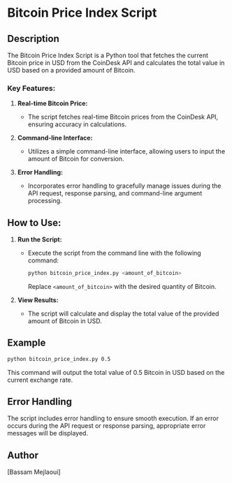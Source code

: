 # Bitcoin Price Index Script


## Description
The Bitcoin Price Index Script is a Python tool that fetches the current Bitcoin price in USD from the CoinDesk API and calculates the total value in USD based on a provided amount of Bitcoin.

### Key Features:

1. **Real-time Bitcoin Price:**
   - The script fetches real-time Bitcoin prices from the CoinDesk API, ensuring accuracy in calculations.

2. **Command-line Interface:**
   - Utilizes a simple command-line interface, allowing users to input the amount of Bitcoin for conversion.

3. **Error Handling:**
   - Incorporates error handling to gracefully manage issues during the API request, response parsing, and command-line argument processing.

## How to Use:

1. **Run the Script:**
   - Execute the script from the command line with the following command:
     ```bash
     python bitcoin_price_index.py <amount_of_bitcoin>
     ```
     Replace `<amount_of_bitcoin>` with the desired quantity of Bitcoin.

2. **View Results:**
   - The script will calculate and display the total value of the provided amount of Bitcoin in USD.

## Example

```bash
python bitcoin_price_index.py 0.5
```

This command will output the total value of 0.5 Bitcoin in USD based on the current exchange rate.

## Error Handling

The script includes error handling to ensure smooth execution. If an error occurs during the API request or response parsing, appropriate error messages will be displayed.

## Author

[Bassam Mejlaoui]
